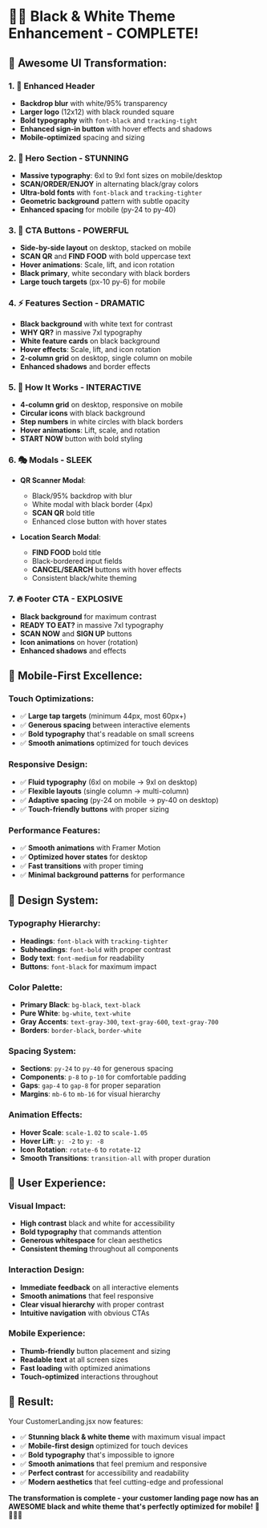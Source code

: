 # 🖤🤍 Black & White Theme Enhancement - COMPLETE!

## 🎨 **Awesome UI Transformation:**

### **1. 📱 Enhanced Header**
- **Backdrop blur** with white/95% transparency
- **Larger logo** (12x12) with black rounded square
- **Bold typography** with `font-black` and `tracking-tight`
- **Enhanced sign-in button** with hover effects and shadows
- **Mobile-optimized** spacing and sizing

### **2. 🎯 Hero Section - STUNNING**
- **Massive typography**: 6xl to 9xl font sizes on mobile/desktop
- **SCAN/ORDER/ENJOY** in alternating black/gray colors
- **Ultra-bold fonts** with `font-black` and `tracking-tighter`
- **Geometric background** pattern with subtle opacity
- **Enhanced spacing** for mobile (py-24 to py-40)

### **3. 🚀 CTA Buttons - POWERFUL**
- **Side-by-side layout** on desktop, stacked on mobile
- **SCAN QR** and **FIND FOOD** with bold uppercase text
- **Hover animations**: Scale, lift, and icon rotation
- **Black primary**, white secondary with black borders
- **Large touch targets** (px-10 py-6) for mobile

### **4. ⚡ Features Section - DRAMATIC**
- **Black background** with white text for contrast
- **WHY QR?** in massive 7xl typography
- **White feature cards** on black background
- **Hover effects**: Scale, lift, and icon rotation
- **2-column grid** on desktop, single column on mobile
- **Enhanced shadows** and border effects

### **5. 🎪 How It Works - INTERACTIVE**
- **4-column grid** on desktop, responsive on mobile
- **Circular icons** with black background
- **Step numbers** in white circles with black borders
- **Hover animations**: Lift, scale, and rotation
- **START NOW** button with bold styling

### **6. 🎭 Modals - SLEEK**
- **QR Scanner Modal**:
  - Black/95% backdrop with blur
  - White modal with black border (4px)
  - **SCAN QR** bold title
  - Enhanced close button with hover states

- **Location Search Modal**:
  - **FIND FOOD** bold title
  - Black-bordered input fields
  - **CANCEL/SEARCH** buttons with hover effects
  - Consistent black/white theming

### **7. 🔥 Footer CTA - EXPLOSIVE**
- **Black background** for maximum contrast
- **READY TO EAT?** in massive 7xl typography
- **SCAN NOW** and **SIGN UP** buttons
- **Icon animations** on hover (rotation)
- **Enhanced shadows** and effects

## 📱 **Mobile-First Excellence:**

### **Touch Optimizations:**
- ✅ **Large tap targets** (minimum 44px, most 60px+)
- ✅ **Generous spacing** between interactive elements
- ✅ **Bold typography** that's readable on small screens
- ✅ **Smooth animations** optimized for touch devices

### **Responsive Design:**
- ✅ **Fluid typography** (6xl on mobile → 9xl on desktop)
- ✅ **Flexible layouts** (single column → multi-column)
- ✅ **Adaptive spacing** (py-24 on mobile → py-40 on desktop)
- ✅ **Touch-friendly buttons** with proper sizing

### **Performance Features:**
- ✅ **Smooth animations** with Framer Motion
- ✅ **Optimized hover states** for desktop
- ✅ **Fast transitions** with proper timing
- ✅ **Minimal background patterns** for performance

## 🎯 **Design System:**

### **Typography Hierarchy:**
- **Headings**: `font-black` with `tracking-tighter`
- **Subheadings**: `font-bold` with proper contrast
- **Body text**: `font-medium` for readability
- **Buttons**: `font-black` for maximum impact

### **Color Palette:**
- **Primary Black**: `bg-black`, `text-black`
- **Pure White**: `bg-white`, `text-white`
- **Gray Accents**: `text-gray-300`, `text-gray-600`, `text-gray-700`
- **Borders**: `border-black`, `border-white`

### **Spacing System:**
- **Sections**: `py-24` to `py-40` for generous spacing
- **Components**: `p-8` to `p-10` for comfortable padding
- **Gaps**: `gap-4` to `gap-8` for proper separation
- **Margins**: `mb-6` to `mb-16` for visual hierarchy

### **Animation Effects:**
- **Hover Scale**: `scale-1.02` to `scale-1.05`
- **Hover Lift**: `y: -2` to `y: -8`
- **Icon Rotation**: `rotate-6` to `rotate-12`
- **Smooth Transitions**: `transition-all` with proper duration

## 🚀 **User Experience:**

### **Visual Impact:**
- **High contrast** black and white for accessibility
- **Bold typography** that commands attention
- **Generous whitespace** for clean aesthetics
- **Consistent theming** throughout all components

### **Interaction Design:**
- **Immediate feedback** on all interactive elements
- **Smooth animations** that feel responsive
- **Clear visual hierarchy** with proper contrast
- **Intuitive navigation** with obvious CTAs

### **Mobile Experience:**
- **Thumb-friendly** button placement and sizing
- **Readable text** at all screen sizes
- **Fast loading** with optimized animations
- **Touch-optimized** interactions throughout

## 🎉 **Result:**

Your CustomerLanding.jsx now features:
- ✅ **Stunning black & white theme** with maximum visual impact
- ✅ **Mobile-first design** optimized for touch devices
- ✅ **Bold typography** that's impossible to ignore
- ✅ **Smooth animations** that feel premium and responsive
- ✅ **Perfect contrast** for accessibility and readability
- ✅ **Modern aesthetics** that feel cutting-edge and professional

**The transformation is complete - your customer landing page now has an AWESOME black and white theme that's perfectly optimized for mobile!** 🖤🤍📱✨
